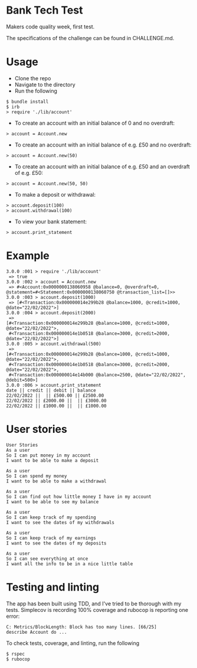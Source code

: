# Bank Tech Test

Makers code quality week, first test.

The specifications of the challenge can be found in CHALLENGE.md.

# Usage

- Clone the repo
- Navigate to the directory
- Run the following
```
$ bundle install
$ irb
> require './lib/account'
```
- To create an account with an initial balance of 0 and no overdraft:
```
> account = Account.new
```
- To create an account with an initial balance of e.g. £50 and no overdraft:
```
> account = Account.new(50)
```
- To create an account with an initial balance of e.g. £50 and an overdraft of e.g. £50:
```
> account = Account.new(50, 50)
```
- To make a deposit or withdrawal:
```
> account.deposit(100)
> account.withdrawal(100)
```
- To view your bank statement:
```
> account.print_statement
```

# Example
```
3.0.0 :001 > require './lib/account'
 => true 
3.0.0 :002 > account = Account.new
 => #<Account:0x0000000138060958 @balance=0, @overdraft=0, @statement=#<Statement:0x0000000138060750 @transaction_list=[]>> 
3.0.0 :003 > account.deposit(1000)
 => [#<Transaction:0x000000014e299b28 @balance=1000, @credit=1000, @date="22/02/2022">] 
3.0.0 :004 > account.deposit(2000)
 => 
[#<Transaction:0x000000014e299b28 @balance=1000, @credit=1000, @date="22/02/2022">,
 #<Transaction:0x000000014e1b0518 @balance=3000, @credit=2000, @date="22/02/2022">] 
3.0.0 :005 > account.withdrawal(500)
 => 
[#<Transaction:0x000000014e299b28 @balance=1000, @credit=1000, @date="22/02/2022">,
 #<Transaction:0x000000014e1b0518 @balance=3000, @credit=2000, @date="22/02/2022">,
 #<Transaction:0x000000014e14b000 @balance=2500, @date="22/02/2022", @debit=500>] 
3.0.0 :006 > account.print_statement
date || credit || debit || balance
22/02/2022 ||  || £500.00 || £2500.00
22/02/2022 || £2000.00 ||  || £3000.00
22/02/2022 || £1000.00 ||  || £1000.00
```

# User stories

```
User Stories
As a user
So I can put money in my account
I want to be able to make a deposit

As a user
So I can spend my money
I want to be able to make a withdrawal

As a user
So I can find out how little money I have in my account
I want to be able to see my balance

As a user
So I can keep track of my spending
I want to see the dates of my withdrawals

As a user
So I can keep track of my earnings
I want to see the dates of my deposits

As a user
So I can see everything at once
I want all the info to be in a nice little table
```
# Testing and linting

The app has been built using TDD, and I've tried to be thorough with my tests.
Simplecov is recording 100% coverage and rubocop is reporting one error:
```
C: Metrics/BlockLength: Block has too many lines. [66/25]
describe Account do ...
```
To check tests, coverage, and linting, run the following
```
$ rspec
$ rubocop
```
